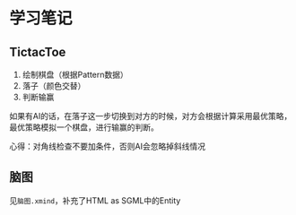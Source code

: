 # 学习笔记

## TictacToe

1. 绘制棋盘（根据Pattern数据）
2. 落子（颜色交替）
3. 判断输赢

如果有AI的话，在落子这一步切换到对方的时候，对方会根据计算采用最优策略，最优策略模拟一个棋盘，进行输赢的判断。

心得：对角线检查不要加条件，否则AI会忽略掉斜线情况

## 脑图

见`脑图.xmind`，补充了HTML as SGML中的Entity